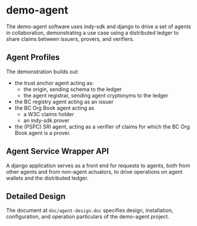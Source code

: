 # demo-agent

The demo-agent software uses indy-sdk and django to drive a set of agents in collaboration, demonstrating a use case using a distributed ledger to share claims between issuers, provers, and verifiers.

## Agent Profiles
The demonstration builds out:
  - the trust anchor agent acting as:
    - the origin, sending schema to the ledger
    - the agent registrar, sending agent cryptonyms to the ledger
  - the BC registry agent acting as an issuer
  - the BC Org Book agent acting as
    - a W3C claims holder
    - an indy-sdk prover
  - the (PSPC) SRI agent, acting as a verifier of claims for which the BC Org Book agent is a prover.
 
## Agent Service Wrapper API
A django application serves as a front end for requests to agents, both from other agents and from non-agent actuators, to drive operations on agent wallets and the distributed ledger.

## Detailed Design
The document at `doc/agent-design.doc` specifies design, installation, configuration, and operation particulars of the demo-agent project.


